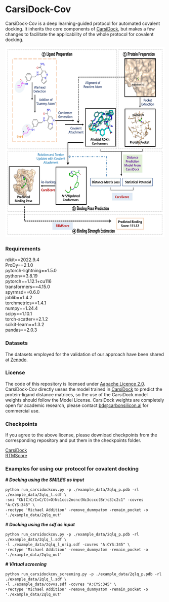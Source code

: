 # CarsiDock-Cov

CarsiDock-Cov is a deep learning-guided protocol for automated covalent docking. It inherits the core components of [CarsiDock]((https://github.com/carbonsilicon-ai/CarsiDock/tree/main)), but makes a few changes  to facilitate the applicability of the whole protocol for covalent docking.
<div align=center>
<img src="https://github.com/sc8668/CarsiDock-Cov/blob/main/data/111.jpg" width="600px" height="600px">
</div> 

### Requirements
rdkit==2022.9.4    
ProDy==2.1.0    
pytorch-lightning==1.5.0    
python==3.8.19    
pytorch==1.12.1+cu116   
transformers==4.15.0   
spyrmsd==0.6.0   
joblib==1.4.2   
torchmetrics==1.4.1   
numpy==1.24.4   
scipy==1.10.1   
torch-scatter==2.1.2   
scikit-learn==1.3.2   
pandas==2.0.3   

### Datasets
The datasets employed for the validation of our approach have been shared at [Zenodo](https://zenodo.org/uploads/14064834).

### License
The code of this repository is licensed under [Aapache Licence 2.0](https://www.apache.org/licenses/LICENSE-2.0). CarsiDock-Cov directly ueses the model trained in [CarsiDock](https://github.com/carbonsilicon-ai/CarsiDock/tree/main) to predict the protein-ligand distance matrices, so the use of the CarsiDock model weights should follow the Model License. CarsiDock weights are completely open for academic research, please contact bd@carbonsilicon.ai for commercial use.

### Checkpoints
If you agree to the above license, please download checkpoints from the corresponding repository and put them in the checkpoints folder.

[CarsiDock](https://github.com/carbonsilicon-ai/CarsiDock/tree/main)  
[RTMScore](https://github.com/sc8668/RTMScore/tree/main)   

### Examples for using our protocol for covalent docking
___# Docking using the SMILES as input___
```
python run_carsidockcov.py -p ./example_data/2qlq_p.pdb -rl ./example_data/2qlq_l.sdf \
-smi "CN(C)C/C=C/C(=O)Nc1ccc2ncnc(Nc3cccc(Br)c3)c2c1" -covres "A:CYS:345" \
-rectype 'Michael Addition' -remove_dummyatom -remain_pocket -o './example_data/2qlq_out' 
```
___# Docking using the sdf as input___
```
python run_carsidockcov.py -p ./example_data/2qlq_p.pdb -rl ./example_data/2qlq_l.sdf \
-l ./example_data/2qlq_l_orig.sdf -covres "A:CYS:345" \
-rectype 'Michael Addition' -remove_dummyatom -remain_pocket -o './example_data/2qlq_out'  
```
___# Virtual screening___
```
python run_carsidockcov_screening.py -p ./example_data/2qlq_p.pdb -rl ./example_data/2qlq_l.sdf \
-l ./example_data/covvs.sdf -covres "A:CYS:345" \
-rectype 'Michael Addition' -remove_dummyatom -remain_pocket -o './example_data/2qlq_out'  
```


